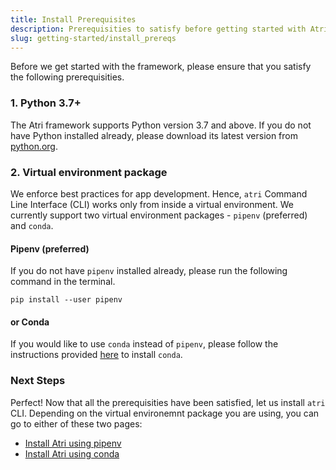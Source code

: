 ```yaml
---
title: Install Prerequisites
description: Prerequisities to satisfy before getting started with Atri Framework
slug: getting-started/install_prereqs
---
```

Before we get started with the framework, please ensure that you satisfy the following prerequisities. 

### 1. Python 3.7+

The Atri framework supports Python version 3.7 and above. If you do not have Python installed already, please download its latest version from [python.org](https://www.python.org/downloads/).

### 2. Virtual environment package

We enforce best practices for app development. Hence, `atri` Command Line Interface (CLI) works only from inside a virtual environment. We currently support two virtual environment packages - `pipenv` (preferred) and `conda`. 

#### Pipenv (preferred)
If you do not have `pipenv` installed already, please run the following command in the terminal. 

```
pip install --user pipenv
```

#### or Conda

If you would like to use `conda` instead of `pipenv`, please follow the instructions provided [here](https://docs.conda.io/projects/conda/en/latest/user-guide/install/index.html#regular-installation) to install `conda`.

### Next Steps

Perfect! Now that all the prerequisities have been satisfied, let us install `atri` CLI. Depending on the virtual environemnt package you are using, you can go to either of these two pages:

- [Install Atri using pipenv](/docs/install_with_pipenv.md)
- [Install Atri using conda](/docs/install_with_conda.md)